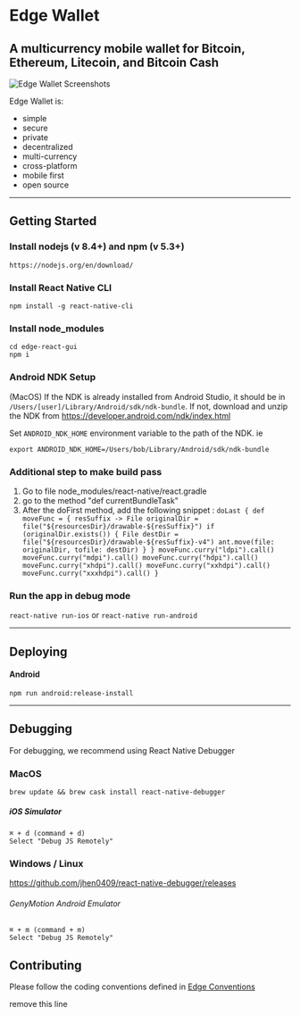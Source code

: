 # Edge Wallet
## A multicurrency mobile wallet for Bitcoin, Ethereum, Litecoin, and Bitcoin Cash 
![Edge Wallet Screenshots](https://cdn-images-1.medium.com/max/1600/1*xMZMuK0_jGNZNzduvggsdw.png)

Edge Wallet is:
- simple
- secure
- private
- decentralized
- multi-currency
- cross-platform
- mobile first
- open source

---------------------------------------------------

## Getting Started

### Install nodejs (v 8.4+) and npm (v 5.3+)

    https://nodejs.org/en/download/

### Install React Native CLI

    npm install -g react-native-cli

### Install node_modules

    cd edge-react-gui
    npm i

### Android NDK Setup

(MacOS) If the NDK is already installed from Android Studio, it should be in `/Users/[user]/Library/Android/sdk/ndk-bundle`.
If not, download and unzip the NDK from https://developer.android.com/ndk/index.html

Set `ANDROID_NDK_HOME` environment variable to the path of the NDK. ie

    export ANDROID_NDK_HOME=/Users/bob/Library/Android/sdk/ndk-bundle
 
### Additional step to make build pass 
1. Go to file node_modules/react-native/react.gradle 
2. go to the method  "def currentBundleTask"
3. After the doFirst method, add the following snippet : 
`doLast {
    def moveFunc = { resSuffix ->
        File originalDir = file("${resourcesDir}/drawable-${resSuffix}")
        if (originalDir.exists()) {
            File destDir = file("${resourcesDir}/drawable-${resSuffix}-v4")
            ant.move(file: originalDir, tofile: destDir)
        }
    }
    moveFunc.curry("ldpi").call()
    moveFunc.curry("mdpi").call()
    moveFunc.curry("hdpi").call()
    moveFunc.curry("xhdpi").call()
    moveFunc.curry("xxhdpi").call()
    moveFunc.curry("xxxhdpi").call()
}`
### Run the app in debug mode

  `react-native run-ios` or `react-native run-android`

---------------------------------------------------

## Deploying

#### Android

    npm run android:release-install

---------------------------------------------------

## Debugging

For debugging, we recommend using React Native Debugger

### MacOS

`brew update && brew cask install react-native-debugger`
##### iOS Simulator
    ⌘ + d (command + d)
    Select "Debug JS Remotely"

### Windows / Linux

https://github.com/jhen0409/react-native-debugger/releases

###### GenyMotion Android Emulator
    ⌘ + m (command + m)
    Select "Debug JS Remotely"

## Contributing

Please follow the coding conventions defined in [Edge Conventions](https://github.com/Airbitz/edge-conventions
)

remove this line
